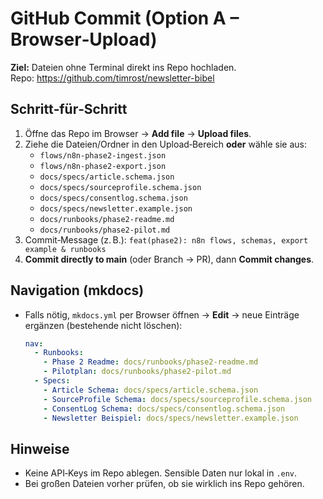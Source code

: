 # GitHub Commit (Option A – Browser‑Upload)

**Ziel:** Dateien ohne Terminal direkt ins Repo hochladen.  
Repo: https://github.com/timrost/newsletter-bibel

## Schritt‑für‑Schritt
1. Öffne das Repo im Browser → **Add file** → **Upload files**.
2. Ziehe die Dateien/Ordner in den Upload‑Bereich **oder** wähle sie aus:
   - `flows/n8n-phase2-ingest.json`
   - `flows/n8n-phase2-export.json`
   - `docs/specs/article.schema.json`
   - `docs/specs/sourceprofile.schema.json`
   - `docs/specs/consentlog.schema.json`
   - `docs/specs/newsletter.example.json`
   - `docs/runbooks/phase2-readme.md`
   - `docs/runbooks/phase2-pilot.md`
3. Commit‑Message (z. B.): `feat(phase2): n8n flows, schemas, export example & runbooks`
4. **Commit directly to main** (oder Branch → PR), dann **Commit changes**.

## Navigation (mkdocs)
- Falls nötig, `mkdocs.yml` per Browser öffnen → **Edit** → neue Einträge ergänzen (bestehende nicht löschen):
  ```yaml
  nav:
    - Runbooks:
      - Phase 2 Readme: docs/runbooks/phase2-readme.md
      - Pilotplan: docs/runbooks/phase2-pilot.md
    - Specs:
      - Article Schema: docs/specs/article.schema.json
      - SourceProfile Schema: docs/specs/sourceprofile.schema.json
      - ConsentLog Schema: docs/specs/consentlog.schema.json
      - Newsletter Beispiel: docs/specs/newsletter.example.json
  ```

## Hinweise
- Keine API‑Keys im Repo ablegen. Sensible Daten nur lokal in `.env`.
- Bei großen Dateien vorher prüfen, ob sie wirklich ins Repo gehören.
